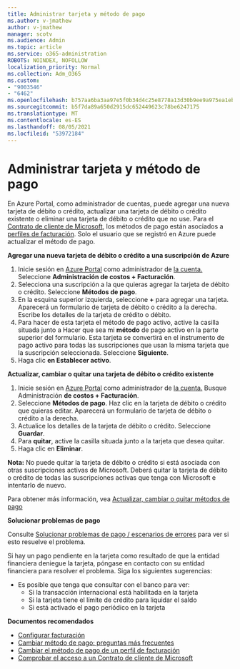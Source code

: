```yaml
---
title: Administrar tarjeta y método de pago
ms.author: v-jmathew
author: v-jmathew
manager: scotv
ms.audience: Admin
ms.topic: article
ms.service: o365-administration
ROBOTS: NOINDEX, NOFOLLOW
localization_priority: Normal
ms.collection: Adm_O365
ms.custom:
- "9003546"
- "6462"
ms.openlocfilehash: b757aa6ba3aa97e5f0b34d4c25e8778a13d30b9ee9a975ea1eb28a6afba4f8c7
ms.sourcegitcommit: b5f7da89a650d2915dc652449623c78be6247175
ms.translationtype: MT
ms.contentlocale: es-ES
ms.lasthandoff: 08/05/2021
ms.locfileid: "53972184"
---
```

# <a name="manage-card-and-payment-method"></a>Administrar tarjeta y método de pago

En Azure Portal, como administrador de cuentas, puede agregar una nueva tarjeta de débito o crédito, actualizar una tarjeta de débito o crédito existente o eliminar una tarjeta de débito o crédito que no use. Para el [Contrato de cliente de Microsoft](https://docs.microsoft.com/azure/billing/billing-how-to-change-credit-card?WT.mc_id=Portal-Microsoft_Azure_Support#check-access-to-a-microsoft-customer-agreement), los métodos de pago están asociados a [perfiles de facturación](https://docs.microsoft.com/azure/billing/billing-how-to-change-credit-card?WT.mc_id=Portal-Microsoft_Azure_Support#change-payment-method-for-a-billing-profile). Solo el usuario que se registró en Azure puede actualizar el método de pago.

**Agregar una nueva tarjeta de débito o crédito a una suscripción de Azure**

1. Inicie sesión en [Azure Portal](https://ms.portal.azure.com/) como administrador de [la cuenta.](https://docs.microsoft.com/azure/cost-management-billing/manage/billing-subscription-transfer?WT.mc_id=Portal-Microsoft_Azure_Support#whoisaa) Seleccione **Administración de costos + Facturación**.
2. Selecciona una suscripción a la que quieras agregar la tarjeta de débito o crédito. Seleccione **Métodos de pago**.
3. En la esquina superior izquierda, seleccione **+** para agregar una tarjeta. Aparecerá un formulario de tarjeta de débito o crédito a la derecha. Escribe los detalles de la tarjeta de crédito o débito.
4. Para hacer de esta tarjeta el método de pago activo, active la casilla situada junto a Hacer que sea mi **método** de pago activo en la parte superior del formulario. Esta tarjeta se convertirá en el instrumento de pago activo para todas las suscripciones que usan la misma tarjeta que la suscripción seleccionada. Seleccione **Siguiente**.
5. Haga clic **en Establecer activo**. 
 
**Actualizar, cambiar o quitar una tarjeta de débito o crédito existente**

1.  Inicie sesión en [Azure Portal](https://portal.azure.com/) como administrador de [la cuenta.](https://docs.microsoft.com/azure/billing/billing-subscription-transfer?WT.mc_id=Portal-Microsoft_Azure_Support#whoisaa) Busque Administración **de costos + Facturación**.
2.  Seleccione **Métodos de pago**. Haz clic en la tarjeta de débito o crédito que quieras editar. Aparecerá un formulario de tarjeta de débito o crédito a la derecha.
3.  Actualice los detalles de la tarjeta de débito o crédito. Seleccione **Guardar**.
4.  Para **quitar**, active la casilla situada junto a la tarjeta que desea quitar.
5.  Haga clic en **Eliminar**.

**Nota:** No puede quitar la tarjeta de débito o crédito si está asociada con otras suscripciones activas de Microsoft. Deberá quitar la tarjeta de débito o crédito de todas las suscripciones activas que tenga con Microsoft e intentarlo de nuevo.

Para obtener más información, vea [Actualizar, cambiar o quitar métodos de pago](https://docs.microsoft.com/azure/billing/billing-how-to-change-credit-card?WT.mc_id=Portal-Microsoft_Azure_Support)

**Solucionar problemas de pago**

Consulte [Solucionar problemas de pago / escenarios de errores](https://docs.microsoft.com/azure/cost-management-billing/manage/billing-troubleshoot-azure-payment-issues) para ver si esto resuelve el problema.

Si hay un pago pendiente en la tarjeta como resultado de que la  entidad financiera deniegue la tarjeta, póngase en contacto con su entidad financiera para resolver el problema. Siga los siguientes sugerencias:

- Es posible que tenga que consultar con el banco para ver: 
    - Si la transacción internacional está habilitada en la tarjeta
    - Si la tarjeta tiene el límite de crédito para liquidar el saldo
    - Si está activado el pago periódico en la tarjeta

**Documentos recomendados**

- [Configurar facturación](https://docs.microsoft.com/azure/cost-management-billing/manage/pay-by-invoice)
- [Cambiar método de pago: preguntas más frecuentes](https://docs.microsoft.com/azure/cost-management-billing/manage/change-credit-card?WT.mc_id=Portal-Microsoft_Azure_Support#frequently-asked-questions)
- [Cambiar el método de pago de un perfil de facturación](https://docs.microsoft.com/azure/cost-management-billing/manage/change-credit-card?WT.mc_id=Portal-Microsoft_Azure_Support#change-payment-method-for-a-billing-profile)
- [Comprobar el acceso a un Contrato de cliente de Microsoft](https://docs.microsoft.com/azure/cost-management-billing/manage/change-credit-card?WT.mc_id=Portal-Microsoft_Azure_Support#check-access-to-a-microsoft-customer-agreement)
